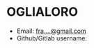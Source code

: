 # OGLIALORO

- Email: fra....@gmail.com
- Github/Gitlab username: <INSERTE AQUI SU NOMBRE DE USUARIO>
